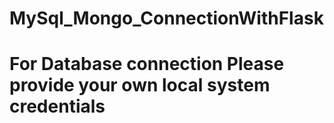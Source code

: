# MySql_Mongo_ConnectionWithFlask

# For Database connection Please provide your own local system credentials
